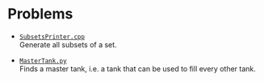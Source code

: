 # Problems

- [`SubsetsPrinter.cpp`](Problems/SubsetsPrinter.cpp)  
  Generate all subsets of a set.

- [`MasterTank.py`](Problems/MasterTank.py)  
  Finds a master tank, i.e. a tank that can be used to fill every other tank.
